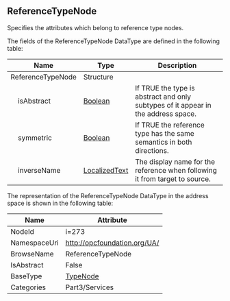 <!-- datatype -->
## ReferenceTypeNode
Specifies the attributes which belong to reference type nodes.  
<!-- end of description -->
The fields of the ReferenceTypeNode DataType are defined in the following table:  

|Name|Type|Description|
|---|---|---|
|ReferenceTypeNode|Structure||
|&nbsp;&nbsp;&nbsp;&nbsp;isAbstract|[Boolean](../../../Part3/DataTypes/Boolean/readme.md)|If TRUE the type is abstract and only subtypes of it appear in the address space.|
|&nbsp;&nbsp;&nbsp;&nbsp;symmetric|[Boolean](../../../Part3/DataTypes/Boolean/readme.md)|If TRUE the reference type has the same semantics in both directions.|
|&nbsp;&nbsp;&nbsp;&nbsp;inverseName|[LocalizedText](../../../Part3/DataTypes/LocalizedText/readme.md)|The display name for the reference when following it from target to source.|

The representation of the ReferenceTypeNode DataType in the address space is shown in the following table:  

|Name|Attribute|
|---|---|
|NodeId|i=273|
|NamespaceUri|http://opcfoundation.org/UA/|
|BrowseName|ReferenceTypeNode|
|IsAbstract|False|
|BaseType|[TypeNode](../../../Part3/Services/TypeNode/readme.md)|
|Categories|Part3/Services|


